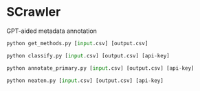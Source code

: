 # SCrawler

GPT-aided metadata annotation

```python
python get_methods.py [input.csv] [output.csv]
```

```python
python classify.py [input.csv] [output.csv] [api-key]
```

```python
python annotate_primary.py [input.csv] [output.csv] [api-key]
```

```python
python neaten.py [input.csv] [output.csv] [api-key]
```
